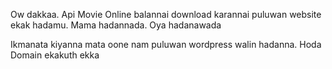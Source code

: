 Ow dakkaa. Api Movie Online balannai download karannai puluwan website ekak hadamu.
Mama hadannada. Oya hadanawada

Ikmanata kiyanna mata oone nam puluwan wordpress walin hadanna. Hoda Domain ekakuth ekka
